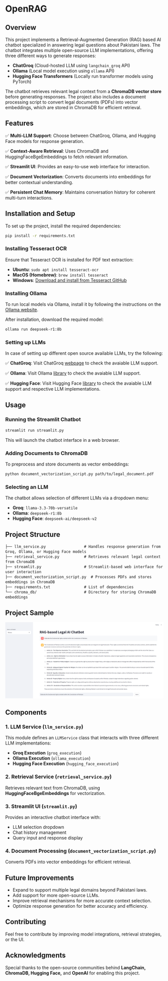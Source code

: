 # OpenRAG

## Overview

This project implements a Retrieval-Augmented Generation (RAG) based AI chatbot specialized in answering legal questions about Pakistani laws. The chatbot integrates multiple open-source LLM implementations, offering three different ways to generate responses:

- **ChatGroq** (Cloud-hosted LLM using `langchain_groq` API)
- **Ollama** (Local model execution using `ollama` API)
- **Hugging Face Transformers** (Locally run transformer models using PyTorch)

The chatbot retrieves relevant legal context from a **ChromaDB vector store** before generating responses. The project also includes a document processing script to convert legal documents (PDFs) into vector embeddings, which are stored in ChromaDB for efficient retrieval.

## Features

✅ **Multi-LLM Support**: Choose between ChatGroq, Ollama, and Hugging Face models for response generation.

✅ **Context-Aware Retrieval**: Uses ChromaDB and HuggingFaceBgeEmbeddings to fetch relevant information.

✅ **Streamlit UI**: Provides an easy-to-use web interface for interaction.

✅ **Document Vectorization**: Converts documents into embeddings for better contextual understanding.

✅ **Persistent Chat Memory**: Maintains conversation history for coherent multi-turn interactions.

## Installation and Setup

To set up the project, install the required dependencies:

```bash
pip install -r requirements.txt
```
### Installing Tesseract OCR

Ensure that Tesseract OCR is installed for PDF text extraction:

- **Ubuntu**: `sudo apt install tesseract-ocr`
- **MacOS (Homebrew)**: `brew install tesseract`
- **Windows**: [Download and install from Tesseract GitHub](https://github.com/tesseract-ocr/tesseract)

### Installing Ollama

To run local models via Ollama, install it by following the instructions on the [Ollama website](https://ollama.ai/download).

After installation, download the required model:

```bash
ollama run deepseek-r1:8b
```

### Setting up LLMs

In case of setting up different open source available LLMs, try the following:

✅ **ChatGroq**: Visit ChatGroq [webpage](https://console.groq.com/docs/models) to check the avaiable LLM support.

✅ **Ollama**: Visit Ollama [library](https://ollama.com/library) to check the avaiable LLM support.

✅ **Hugging Face**: Visit Hugging Face [library](https://huggingface.co/models) to check the avaiable LLM support and respective LLM implementations.

## Usage

### Running the Streamlit Chatbot

```bash
streamlit run streamlit.py
```

This will launch the chatbot interface in a web browser.

### Adding Documents to ChromaDB

To preprocess and store documents as vector embeddings:

```bash
python document_vectorization_script.py path/to/legal_document.pdf
```

### Selecting an LLM

The chatbot allows selection of different LLMs via a dropdown menu:

- **Groq**: `llama-3.3-70b-versatile`
- **Ollama**: `deepseek-r1:8b`
- **Hugging Face**: `deepseek-ai/deepseek-v2`

## Project Structure

```
├── llm_service.py                 # Handles response generation from Groq, Ollama, or Hugging Face models
├── retrieval_service.py           # Retrieves relevant legal context from ChromaDB
├── streamlit.py                   # Streamlit-based web interface for user interaction
├── document_vectorization_script.py  # Processes PDFs and stores embeddings in ChromaDB
├── requirements.txt               # List of dependencies
└── chroma_db/                     # Directory for storing ChromaDB embeddings
```

## Project Sample

![Project Sample](assets/OpenRAG_sample.png)

## Components

### 1. LLM Service (`llm_service.py`)

This module defines an `LLMService` class that interacts with three different LLM implementations:

- **Groq Execution** (`groq_execution`)
- **Ollama Execution** (`ollama_execution`)
- **Hugging Face Execution** (`hugging_face_execution`)

### 2. Retrieval Service (`retrieval_service.py`)

Retrieves relevant text from ChromaDB, using **HuggingFaceBgeEmbeddings** for vectorization.

### 3. Streamlit UI (`streamlit.py`)

Provides an interactive chatbot interface with:

- LLM selection dropdown
- Chat history management
- Query input and response display

### 4. Document Processing (`document_vectorization_script.py`)

Converts PDFs into vector embeddings for efficient retrieval.

## Future Improvements

- Expand to support multiple legal domains beyond Pakistani laws.
- Add support for more open-source LLMs.
- Improve retrieval mechanisms for more accurate context selection.
- Optimize response generation for better accuracy and efficiency.

## Contributing

Feel free to contribute by improving model integrations, retrieval strategies, or the UI.

## Acknowledgments

Special thanks to the open-source communities behind **LangChain, ChromaDB, Hugging Face,** and **OpenAI** for enabling this project.

